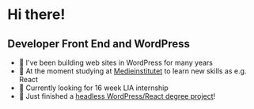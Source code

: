 # Hi there!

## Developer Front End and WordPress
- 🌟 I've been building web sites in WordPress for many years
- 🌟 At the moment studying at [Medieinstitutet](https://github.com/Medieinstitutet) to learn new skills as e.g. React
- 🌟 Currently looking for 16 week LIA internship
- 🌟 Just finished a [headless WordPress/React degree project](https://github.com/PerRosen63/matpumpa)!


<!---
PerRosen63/PerRosen63 is a ✨ special ✨ repository because its `README.md` (this file) appears on your GitHub profile.
You can click the Preview link to take a look at your changes.
--->
